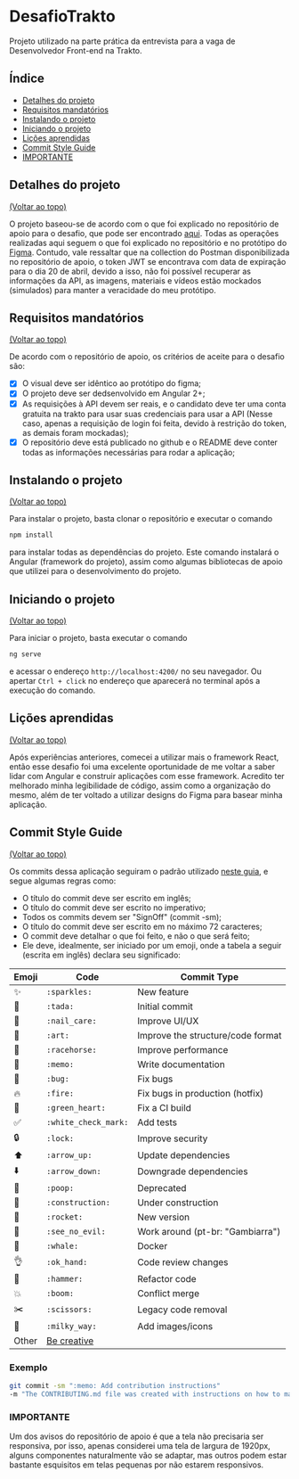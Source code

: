 # DesafioTrakto

Projeto utilizado na parte prática da entrevista para a vaga de Desenvolvedor Front-end na Trakto.

## Índice

- [Detalhes do projeto](#detalhes-do-projeto)
- [Requisitos mandatórios](#requisitos-mandatórios)
- [Instalando o projeto](#instalando-o-projeto)
- [Iniciando o projeto](#iniciando-o-projeto)
- [Lições aprendidas](#lições-aprendidas)
- [Commit Style Guide](#commit-style-guide)
- [IMPORTANTE](#importante)

## Detalhes do projeto

[(Voltar ao topo)](#índice)

O projeto baseou-se de acordo com o que foi explicado no repositório de apoio para o desafio, que pode ser encontrado [aqui](https://github.com/trakto/desafio_frontend). Todas as operações realizadas aqui seguem o que foi explicado no repositório e no protótipo do [Figma](https://www.figma.com/file/Ajzapgkl4vrXw8KnHlIwPh/PrototipoTraktoTV).
Contudo, vale ressaltar que na collection do Postman disponibilizada no repositório de apoio, o token JWT se encontrava com data de expiração para o dia 20 de abril, devido a isso, não foi possível recuperar as informações da API, as imagens, materiais e vídeos estão mockados (simulados) para manter a veracidade do meu protótipo.

## Requisitos mandatórios

[(Voltar ao topo)](#índice)

De acordo com o repositório de apoio, os critérios de aceite para o desafio são:

- [x] O visual deve ser idêntico ao protótipo do figma;
- [x] O projeto deve ser dedsenvolvido em Angular 2+;
- [x] As requisições à API devem ser reais, e o candidato deve ter uma conta gratuita na trakto para usar suas credenciais para usar a API (Nesse caso, apenas a requisição de login foi feita, devido à restrição do token, as demais foram mockadas);
- [x] O repositório deve está publicado no github e o README deve conter todas as informações necessárias para rodar a aplicação;

## Instalando o projeto

[(Voltar ao topo)](#índice)

Para instalar o projeto, basta clonar o repositório e executar o comando

```cmd
npm install
```

para instalar todas as dependências do projeto. Este comando instalará o Angular (framework do projeto), assim como algumas bibliotecas de apoio que utilizei para o desenvolvimento do projeto.

## Iniciando o projeto

[(Voltar ao topo)](#índice)

Para iniciar o projeto, basta executar o comando

```cmd
ng serve
```

e acessar o endereço `http://localhost:4200/` no seu navegador. Ou apertar `Ctrl + click` no endereço que aparecerá no terminal após a execução do comando.

## Lições aprendidas

[(Voltar ao topo)](#índice)

Após experiências anteriores, comecei a utilizar mais o framework React, então esse desafio foi uma excelente oportunidade de me voltar a saber lidar com Angular e construir aplicações com esse framework. Acredito ter melhorado minha legibilidade de código, assim como a organização do mesmo, além de ter voltado a utilizar designs do Figma para basear minha aplicação.

## Commit Style Guide

[(Voltar ao topo)](#índice)

Os commits dessa aplicação seguiram o padrão utilizado [neste guia](https://gist.github.com/mguilhermetavares/4256fe4864b5c48282d1f9b6cbaf0dde), e segue algumas regras como:

- O título do commit deve ser escrito em inglês;
- O título do commit deve ser escrito no imperativo;
- Todos os commits devem ser "SignOff" (commit -sm);
- O título do commit deve ser escrito em no máximo 72 caracteres;
- O commit deve detalhar o que foi feito, e não o que será feito;
- Ele deve, idealmente, ser iniciado por um emoji, onde a tabela a seguir (escrita em inglês) declara seu significado:

Emoji | Code | Commit Type
------------ | ------------- | -------------
:sparkles: | `:sparkles:` | New feature	
:tada: | `:tada:` | Initial commit
:nail_care: | `:nail_care:` | Improve UI/UX
:art: | `:art:` | Improve the structure/code format
:racehorse: | `:racehorse:` | Improve performance
:memo: | `:memo:` | Write documentation
:bug: | `:bug:` | Fix bugs
:fire: | `:fire:` | Fix bugs in production (hotfix)
:green_heart: | `:green_heart:` | Fix a CI build
:white_check_mark: | `:white_check_mark:` | Add tests
:lock: | `:lock:` | Improve security
:arrow_up: | `:arrow_up:` | Update dependencies
:arrow_down: | `:arrow_down:` | Downgrade dependencies
:poop: | `:poop:` | Deprecated
:construction: | `:construction:` | Under construction
:rocket: | `:rocket:` | New version
:see_no_evil: | `:see_no_evil:` | Work around (pt-br: "Gambiarra")
:whale: | `:whale:`  | Docker
:ok_hand: |`:ok_hand:`   | Code review changes
:hammer: | `:hammer:`    | Refactor code
:boom: | `:boom:` | Conflict merge
:scissors: | `:scissors:` | Legacy code removal
:milky_way: | `:milky_way:` | Add images/icons
Other                      | [Be creative](http://www.emoji-cheat-sheet.com/)

### Exemplo

```bash
git commit -sm ":memo: Add contribution instructions"
-m "The CONTRIBUTING.md file was created with instructions on how to make a good commit"
```

### IMPORTANTE

Um dos avisos do repositório de apoio é que a tela não precisaria ser responsiva, por isso, apenas considerei uma tela de largura de 1920px, alguns componentes naturalmente vão se adaptar, mas outros podem estar bastante esquisitos em telas pequenas por não estarem responsivos.
